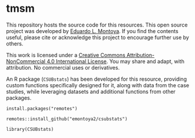 # tmsm

This repository hosts the source code for this resources. This open source project was developed by [Eduardo L. Montoya](https://emontoya2.github.io/).  If you find the contents useful, please cite or acknowledge this project to encourage further use by others.  

This work is licensed under a [Creative Commons Attribution-NonCommercial 4.0 International License](https://creativecommons.org/licenses/by-nc/4.0/). You may share and adapt, with attribution. No commercial uses or derivatives. 

An R package (`CSUBstats`) has been developed for this resource, providing custom functions specifically designed for it, along with data from the case studies, while leveraging datasets and additional functions from other packages.

```
install.packages("remotes")

remotes::install_github("emontoya2/csubstats")

library(CSUBstats)
```